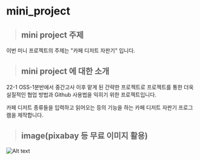 # mini_project

> ## mini project 주제
이번 미니 프로젝트의 주제는 "카페 디저트 자판기" 입니다.

> ## mini project 에 대한 소개
22-1 OSS-1분반에서 중간고사 이후 맡게 된 간략한 프로젝트로
프로젝트를 통한 더욱 실질적인 협업 방법과 Github 사용법을 익히기 위한 프로젝트입니다.

카페 디저트 종류들을 입력하고 읽어오는 등의 기능을 하는
카페 디저트 자판기 프로그램을 제작합니다.


> ## image(pixabay 등 무료 이미지 활용)
![Alt text](https://cdn.pixabay.com/photo/2016/11/29/09/00/doughnuts-1868573_960_720.jpg)
